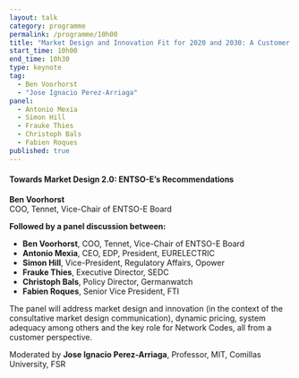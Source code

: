 ```yaml
---
layout: talk
category: programme
permalink: /programme/10h00
title: "Market Design and Innovation Fit for 2020 and 2030: A Customer Centric Vision Introductory Keynote"
start_time: 10h00
end_time: 10h30
type: keynote
tag: 
  - Ben Voorhorst
  - "Jose Ignacio Perez-Arriaga"
panel: 
  - Antonio Mexia
  - Simon Hill
  - Frauke Thies
  - Christoph Bals
  - Fabien Roques
published: true
---
```




#### __Towards Market Design 2.0: ENTSO-E’s Recommendations__
__Ben Voorhorst__<br> COO, Tennet, Vice-Chair of ENTSO-E Board


__Followed by a panel discussion between:__

- __Ben Voorhorst__, COO, Tennet, Vice-Chair of ENTSO-E Board
- __Antonio Mexia__, CEO, EDP, President, EURELECTRIC
- __Simon Hill__, Vice-President, Regulatory Affairs, Opower
- __Frauke Thies__, Executive Director, SEDC
- __Christoph Bals__, Policy Director, Germanwatch
- __Fabien Roques__, Senior Vice President, FTI

The panel will address market design and innovation (in the context of the consultative market design communication), dynamic pricing, system adequacy among others and the key role for Network Codes, all from a customer perspective.

Moderated by __Jose Ignacio Perez-Arriaga__, Professor, MIT, Comillas University, FSR
